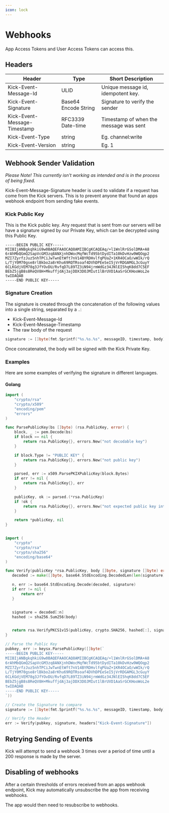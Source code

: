```yaml
---
icon: lock
---
```


# Webhooks

App Access Tokens and User Access Tokens can access this.

## Headers

| Header                       | Type                 | Short Description                      |
| ---------------------------- | -------------------- | -------------------------------------- |
| Kick-Event-Message-Id        | ULID                 | Unique message id, idempotent key.     |
| Kick-Event-Signature         | Base64 Encode String | Signature to verify the sender         |
| Kick-Event-Message-Timestamp | RFC3339 Date-time    | Timestamp of when the message was sent |
| Kick-Event-Type              | string               | Eg. channel:write                      |
| Kick-Event-Version           | string               | Eg. 1                                  |

## Webhook Sender Validation

_Please Note! This currently isn't working as intended and is in the process of being fixed._

Kick-Event-Message-Signature header is used to validate if a request has come from the Kick servers. This is to prevent anyone that found an apps webhook endpoint from sending fake events.

### Kick Public Key

This is the Kick public key. Any request that is sent from our servers will be have a signature signed by our Private Key, which can be decrypted using this Public Key.

```
-----BEGIN PUBLIC KEY-----
MIIBIjANBgkqhkiG9w0BAQEFAAOCAQ8AMIIBCgKCAQEAq/+l1WnlRrGSolDMA+A8
6rAhMbQGmQ2SapVcGM3zq8ANXjnhDWocMqfWcTd95btDydITa10kDvHzw9WQOqp2
MZI7ZyrfzJuz5nhTPCiJwTwnEtWft7nV14BYRDHvlfqPUaZ+1KR4OCaO/wWIk/rQ
L/TjY0M70gse8rlBkbo2a8rKhu69RQTRsoaf4DVhDPEeSeI5jVrRDGAMGL3cGuyY
6CLKGdjVEM78g3JfYOvDU/RvfqD7L89TZ3iN94jrmWdGz34JNlEI5hqK8dd7C5EF
BEbZ5jgB8s8ReQV8H+MkuffjdAj3ajDDX3DOJMIut1lBrUVD1AaSrGCKHooWoL2e
twIDAQAB
-----END PUBLIC KEY-----
```

### Signature Creation

The signature is created through the concatenation of the following values into a single string, separated by a `.`:

* Kick-Event-Message-Id
* Kick-Event-Message-Timestamp
* The raw body of the request

```go
signature := []byte(fmt.Sprintf("%s.%s.%s", messageID, timestamp, body))
```

Once concatenated, the body will be signed with the Kick Private Key.

### Examples

Here are some examples of verifying the signature in different languages.

#### Golang

```go
import (
	"crypto/rsa"
	"crypto/x509"
	"encoding/pem"
	"errors"
)

func ParsePublicKey(bs []byte) (rsa.PublicKey, error) {
	block, _ := pem.Decode(bs)
	if block == nil {
		return rsa.PublicKey{}, errors.New("not decodable key")
	}

	if block.Type != "PUBLIC KEY" {
		return rsa.PublicKey{}, errors.New("not public key")
	}

	parsed, err := x509.ParsePKIXPublicKey(block.Bytes)
	if err != nil {
		return rsa.PublicKey{}, err
	}

	publicKey, ok := parsed.(*rsa.PublicKey)
	if !ok {
		return rsa.PublicKey{}, errors.New("not expected public key interface")
	}

	return *publicKey, nil
}


import (
	"crypto"
	"crypto/rsa"
	"crypto/sha256"
	"encoding/base64"
)

func Verify(publicKey *rsa.PublicKey, body []byte, signature []byte) error {
   decoded := make([]byte, base64.StdEncoding.DecodedLen(len(signature)))

   n, err := base64.StdEncoding.Decode(decoded, signature)
   if err != nil {
       return err
   }


   signature = decoded[:n]
   hashed := sha256.Sum256(body)


   return rsa.VerifyPKCS1v15(publicKey, crypto.SHA256, hashed[:], signature)
}

// Parse the Public Key
pubkey, err := keysx.ParsePublicKey([]byte(`
-----BEGIN PUBLIC KEY-----
MIIBIjANBgkqhkiG9w0BAQEFAAOCAQ8AMIIBCgKCAQEAq/+l1WnlRrGSolDMA+A8
6rAhMbQGmQ2SapVcGM3zq8ANXjnhDWocMqfWcTd95btDydITa10kDvHzw9WQOqp2
MZI7ZyrfzJuz5nhTPCiJwTwnEtWft7nV14BYRDHvlfqPUaZ+1KR4OCaO/wWIk/rQ
L/TjY0M70gse8rlBkbo2a8rKhu69RQTRsoaf4DVhDPEeSeI5jVrRDGAMGL3cGuyY
6CLKGdjVEM78g3JfYOvDU/RvfqD7L89TZ3iN94jrmWdGz34JNlEI5hqK8dd7C5EF
BEbZ5jgB8s8ReQV8H+MkuffjdAj3ajDDX3DOJMIut1lBrUVD1AaSrGCKHooWoL2e
twIDAQAB
-----END PUBLIC KEY-----
`))

// Create the Signature to compare
signature := []byte(fmt.Sprintf("%s.%s.%s", messageID, timestamp, body))

// Verify the Header
err := Verify(pubkey, signature, headers["Kick-Event-Signature"])

```

## Retrying Sending of Events

Kick will attempt to send a webhook 3 times over a period of time until a 200 response is made by the server.

## Disabling of webhooks

After a certain thresholds of errors received from an apps webhook endpoint, Kick may automatically unsubscribe the app from receiving webhooks.

The app would then need to resubscribe to webhooks.
